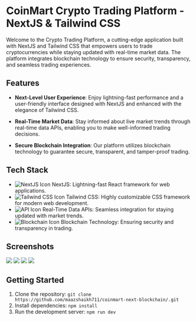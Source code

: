 # CoinMart Crypto Trading Platform - NextJS & Tailwind CSS

Welcome to the Crypto Trading Platform, a cutting-edge application built with NextJS and Tailwind CSS that empowers users to trade cryptocurrencies while staying updated with real-time market data. The platform integrates blockchain technology to ensure security, transparency, and seamless trading experiences.

## Features

- **Next-Level User Experience**: Enjoy lightning-fast performance and a user-friendly interface designed with NextJS and enhanced with the elegance of Tailwind CSS.

- **Real-Time Market Data**: Stay informed about live market trends through real-time data APIs, enabling you to make well-informed trading decisions.

- **Secure Blockchain Integration**: Our platform utilizes blockchain technology to guarantee secure, transparent, and tamper-proof trading.

## Tech Stack

- ![NextJS Icon](https://avatars.githubusercontent.com/u/14985020?s=15&v=4) NextJS: Lightning-fast React framework for web applications.
- ![Tailwind CSS Icon](https://github.com/tailwindlabs.png?size=20) Tailwind CSS: Highly customizable CSS framework for modern web development.
- ![API Icon](https://github.com/supabase-community.png?size=20) Real-Time Data APIs: Seamless integration for staying updated with market trends.
- ![Blockchain Icon](https://github.com/alchemyplatform.png?size=20) Blockchain Technology: Ensuring security and transparency in trading.

## Screenshots

<img src="https://github.com/maazshaikh711/coinmart-next-blockchain/blob/main/Screenshot/coinswap1.JPG" />
<img src="https://github.com/maazshaikh711/coinmart-next-blockchain/blob/main/Screenshot/coinswap2.JPG"/>
<img src="https://github.com/maazshaikh711/coinmart-next-blockchain/blob/main/Screenshot/coinswap3.JPG"/>
<img src="https://github.com/maazshaikh711/coinmart-next-blockchain/blob/main/Screenshot/coinswap4.JPG"/>

## Getting Started


1. Clone the repository: `git clone https://github.com/maazshaikh711/coinmart-next-blockchain/.git`
2. Install dependencies: `npm install`
3. Run the development server: `npm run dev`



